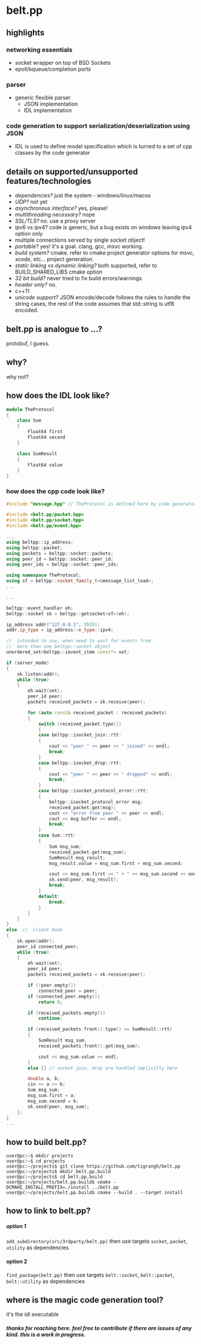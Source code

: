# belt.pp
## highlights
### networking essentials
+ socket wrapper on top of BSD Sockets
+ epoll/kqueue/completion ports
### parser
+ generic flexible parser
  - JSON implementation
  - IDL implementation
### code generation to support serialization/deserialization using JSON
+ IDL is used to define model specification which is turned to a set of cpp classes by the code generator

## details on supported/unsupported features/technologies
+ *dependencies?* just the system - windows/linux/macos
+ *UDP?* not yet
+ *asynchronous interface?* yes, please!
+ *multithreading necessary?* nope
+ *SSL/TLS?* no. use a proxy server
+ ipv6 vs ipv4? code is generic, but a bug exists on windows leaving ipv4 option only
+ multiple connections served by single socket object!
+ *portable?* yes! it's a goal. clang, gcc, msvc working.
+ *build system?* cmake. refer to cmake project generator options for msvc, xcode, etc... project generation.
+ *static linking vs dynamic linking?* both supported, refer to BUILD_SHARED_LIBS cmake option
+ *32 bit build?* never tried to fix build errors/warnings
+ *header only?* no.
+ c++11
+ *unicode support?* JSON encode/decode follows the rules to handle the string cases, the rest of the code assumes that std::string is utf8 encoded.

## belt.pp is analogue to ...?
protobuf, I guess.

## why?
why not?

## how does the IDL look like?
```cpp
module TheProtocol
{
    class Sum
    {
        Float64 first
        Float64 second
    }

    class SumResult
    {
        Float64 value
    }
}
```

### how does the cpp code look like?
```cpp
#include "message.hpp" // TheProtocol is defined here by code generator

#include <belt.pp/packet.hpp>
#include <belt.pp/socket.hpp>
#include <belt.pp/event.hpp>

...
using beltpp::ip_address;
using beltpp::packet;
using packets = beltpp::socket::packets;
using peer_id = beltpp::socket::peer_id;
using peer_ids = beltpp::socket::peer_ids;

using namespace TheProtocol;
using sf = beltpp::socket_family_t<&message_list_load>;
...

...

beltpp::event_handler eh;
beltpp::socket sk = beltpp::getsocket<sf>(eh);

ip_address addr("127.0.0.1", 5555);
addr.ip_type = ip_address::e_type::ipv4;

//  intended to use, when need to wait for events from
//  more than one beltpp::socket object
unordered_set<beltpp::ievent_item const*> set;

if (server_mode)
{
    sk.listen(addr);
    while (true)
    {
        eh.wait(set);
        peer_id peer;
        packets received_packets = sk.receive(peer);

        for (auto const& received_packet : received_packets)
        {
            switch (received_packet.type())
            {
            case beltpp::isocket_join::rtt:
            {
                cout << "peer " << peer << " joined" << endl;
                break;
            }
            case beltpp::isocket_drop::rtt:
            {
                cout << "peer " << peer << " dropped" << endl;
                break;
            }
            case beltpp::isocket_protocol_error::rtt:
            {
                beltpp::isocket_protocol_error msg;
                received_packet.get(msg);
                cout << "error from peer " << peer << endl;
                cout << msg.buffer << endl;
                break;
            }
            case Sum::rtt:
            {
                Sum msg_sum;
                received_packet.get(msg_sum);
                SumResult msg_result;
                msg_result.value = msg_sum.first + msg_sum.second;

                cout << msg_sum.first << " + " << msg_sum.second << endl;
                sk.send(peer, msg_result);
                break;
            }
            default:
                break;
            }
        }
    }
}
else  //  client mode
{
    sk.open(addr);
    peer_id connected_peer;
    while (true)
    {
        eh.wait(set);
        peer_id peer;
        packets received_packets = sk.receive(peer);

        if (!peer.empty())
            connected_peer = peer;
        if (connected_peer.empty())
            return 0;

        if (received_packets.empty())
            continue;

        if (received_packets.front().type() == SumResult::rtt)
        {
            SumResult msg_sum;
            received_packets.front().get(msg_sum);

            cout << msg_sum.value << endl;
        }
        else {} // socket join, drop are handled implicitly here

        double a, b;
        cin >> a >> b;
        Sum msg_sum;
        msg_sum.first = a;
        msg_sum.second = b;
        sk.send(peer, msg_sum);
    };
}
...

```

## how to build belt.pp?
```console
user@pc:~$ mkdir projects
user@pc:~$ cd projects
user@pc:~/projects$ git clone https://github.com/tigrangh/belt.pp
user@pc:~/projects$ mkdir belt.pp.build
user@pc:~/projects$ cd belt.pp.build
user@pc:~/projects/belt.pp.build$ cmake -DCMAKE_INSTALL_PREFIX=./install ../belt.pp
user@pc:~/projects/belt.pp.build$ cmake --build . --target install
```

## how to link to belt.pp?
##### option 1
`add_subdirectory(src/3rdparty/belt.pp)`
then use targets `socket`, `packet`, `utility` as dependencies
#### option 2
`find_package(belt.pp)` then use targets `belt::socket`, `belt::packet`, `belt::utility` as dependencies

## where is the magic code generation tool?
it's the idl executable

##### thanks for reaching here. feel free to contribute if there are issues of any kind. this is a work in progress.

